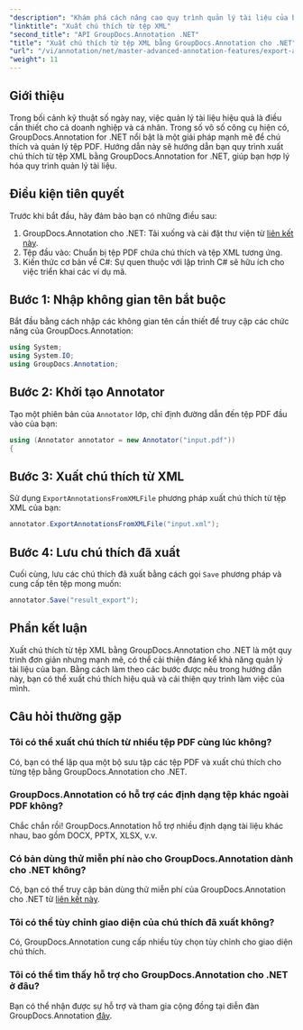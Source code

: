 ```yaml
---
"description": "Khám phá cách nâng cao quy trình quản lý tài liệu của bạn bằng cách xuất chú thích từ tệp XML với GroupDocs.Annotation cho .NET. Hướng dẫn toàn diện này cung cấp từng bước chi tiết."
"linktitle": "Xuất chú thích từ tệp XML"
"second_title": "API GroupDocs.Annotation .NET"
"title": "Xuất chú thích từ tệp XML bằng GroupDocs.Annotation cho .NET"
"url": "/vi/annotation/net/master-advanced-annotation-features/export-annotations-from-xml-file/"
"weight": 11
---
```


## Giới thiệu

Trong bối cảnh kỹ thuật số ngày nay, việc quản lý tài liệu hiệu quả là điều cần thiết cho cả doanh nghiệp và cá nhân. Trong số vô số công cụ hiện có, GroupDocs.Annotation for .NET nổi bật là một giải pháp mạnh mẽ để chú thích và quản lý tệp PDF. Hướng dẫn này sẽ hướng dẫn bạn quy trình xuất chú thích từ tệp XML bằng GroupDocs.Annotation for .NET, giúp bạn hợp lý hóa quy trình quản lý tài liệu.

## Điều kiện tiên quyết

Trước khi bắt đầu, hãy đảm bảo bạn có những điều sau:

1. GroupDocs.Annotation cho .NET: Tải xuống và cài đặt thư viện từ [liên kết này](https://releases.groupdocs.com/annotation/net/).
2. Tệp đầu vào: Chuẩn bị tệp PDF chứa chú thích và tệp XML tương ứng.
3. Kiến thức cơ bản về C#: Sự quen thuộc với lập trình C# sẽ hữu ích cho việc triển khai các ví dụ mã.

## Bước 1: Nhập không gian tên bắt buộc

Bắt đầu bằng cách nhập các không gian tên cần thiết để truy cập các chức năng của GroupDocs.Annotation:

```csharp
using System;
using System.IO;
using GroupDocs.Annotation;
```

## Bước 2: Khởi tạo Annotator

Tạo một phiên bản của `Annotator` lớp, chỉ định đường dẫn đến tệp PDF đầu vào của bạn:

```csharp
using (Annotator annotator = new Annotator("input.pdf"))
{
```

## Bước 3: Xuất chú thích từ XML

Sử dụng `ExportAnnotationsFromXMLFile` phương pháp xuất chú thích từ tệp XML của bạn:

```csharp
annotator.ExportAnnotationsFromXMLFile("input.xml");
```

## Bước 4: Lưu chú thích đã xuất

Cuối cùng, lưu các chú thích đã xuất bằng cách gọi `Save` phương pháp và cung cấp tên tệp mong muốn:

```csharp
annotator.Save("result_export");
```

## Phần kết luận

Xuất chú thích từ tệp XML bằng GroupDocs.Annotation cho .NET là một quy trình đơn giản nhưng mạnh mẽ, có thể cải thiện đáng kể khả năng quản lý tài liệu của bạn. Bằng cách làm theo các bước được nêu trong hướng dẫn này, bạn có thể xuất chú thích hiệu quả và cải thiện quy trình làm việc của mình.

## Câu hỏi thường gặp

### Tôi có thể xuất chú thích từ nhiều tệp PDF cùng lúc không?

Có, bạn có thể lặp qua một bộ sưu tập các tệp PDF và xuất chú thích cho từng tệp bằng GroupDocs.Annotation cho .NET.

### GroupDocs.Annotation có hỗ trợ các định dạng tệp khác ngoài PDF không?

Chắc chắn rồi! GroupDocs.Annotation hỗ trợ nhiều định dạng tài liệu khác nhau, bao gồm DOCX, PPTX, XLSX, v.v.

### Có bản dùng thử miễn phí nào cho GroupDocs.Annotation dành cho .NET không?

Có, bạn có thể truy cập bản dùng thử miễn phí của GroupDocs.Annotation cho .NET từ [liên kết này](https://releases.groupdocs.com/).

### Tôi có thể tùy chỉnh giao diện của chú thích đã xuất không?

Có, GroupDocs.Annotation cung cấp nhiều tùy chọn tùy chỉnh cho giao diện chú thích.

### Tôi có thể tìm thấy hỗ trợ cho GroupDocs.Annotation cho .NET ở đâu?

Bạn có thể nhận được sự hỗ trợ và tham gia cộng đồng tại diễn đàn GroupDocs.Annotation [đây](https://forum.groupdocs.com/c/annotation/10).